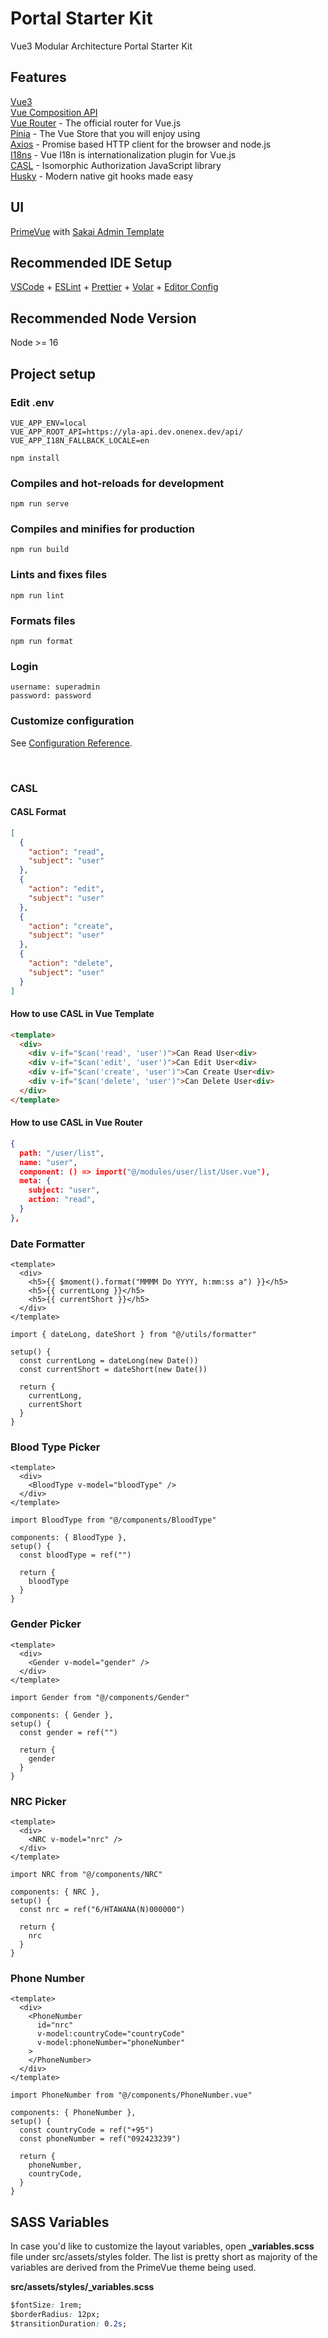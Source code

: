 # Portal Starter Kit

Vue3 Modular Architecture Portal Starter Kit

## Features

[Vue3](https://vuejs.org/)<br>
[Vue Composition API](https://vuejs.org/api/composition-api-setup.html)<br>
[Vue Router](https://router.vuejs.org/) - The official router for Vue.js<br>
[Pinia](https://pinia.vuejs.org/) - The Vue Store that you will enjoy using<br>
[Axios](https://axios-http.com/) - Promise based HTTP client for the browser and node.js<br>
[I18ns](https://vue-i18n.intlify.dev/) - Vue I18n is internationalization plugin for Vue.js<br>
[CASL](https://casl.js.org/v6/en/) - Isomorphic Authorization JavaScript library<br>
[Husky](https://typicode.github.io/husky/) - Modern native git hooks made easy<br>

## UI

[PrimeVue](http://www.primefaces.org/primevue/) with [Sakai Admin Template](https://github.com/primefaces/sakai-vue)
<br>

## Recommended IDE Setup

[VSCode](https://code.visualstudio.com/) + [ESLint](https://marketplace.visualstudio.com/items?itemName=dbaeumer.vscode-eslint) + [Prettier](https://marketplace.visualstudio.com/items?itemName=esbenp.prettier-vscode) + [Volar](https://marketplace.visualstudio.com/items?itemName=Vue.volar) + [Editor Config](https://marketplace.visualstudio.com/items?itemName=EditorConfig.EditorConfig)

## Recommended Node Version

Node >= 16
<br>

## Project setup

### Edit .env

```
VUE_APP_ENV=local
VUE_APP_ROOT_API=https://yla-api.dev.onenex.dev/api/
VUE_APP_I18N_FALLBACK_LOCALE=en
```

```
npm install
```

### Compiles and hot-reloads for development

```
npm run serve
```

### Compiles and minifies for production

```
npm run build
```

### Lints and fixes files

```
npm run lint
```

### Formats files

```
npm run format
```

### Login

```
username: superadmin
password: password
```

### Customize configuration

See [Configuration Reference](https://cli.vuejs.org/config/).

<br>

### CASL

#### CASL Format

```json
[
  {
    "action": "read",
    "subject": "user"
  },
  {
    "action": "edit",
    "subject": "user"
  },
  {
    "action": "create",
    "subject": "user"
  },
  {
    "action": "delete",
    "subject": "user"
  }
]
```

#### How to use CASL in Vue Template

```html
<template>
  <div>
    <div v-if="$can('read', 'user')">Can Read User<div>
    <div v-if="$can('edit', 'user')">Can Edit User<div>
    <div v-if="$can('create', 'user')">Can Create User<div>
    <div v-if="$can('delete', 'user')">Can Delete User<div>
  </div>
</template>
```

#### How to use CASL in Vue Router

```json
{
  path: "/user/list",
  name: "user",
  component: () => import("@/modules/user/list/User.vue"),
  meta: {
    subject: "user",
    action: "read",
  }
},
```

### Date Formatter

```html,javascript
<template>
  <div>
    <h5>{{ $moment().format("MMMM Do YYYY, h:mm:ss a") }}</h5>
    <h5>{{ currentLong }}</h5>
    <h5>{{ currentShort }}</h5>
  </div>
</template>

import { dateLong, dateShort } from "@/utils/formatter"

setup() {
  const currentLong = dateLong(new Date())
  const currentShort = dateShort(new Date())

  return {
    currentLong,
    currentShort
  }
}
```

### Blood Type Picker

```html,javascript
<template>
  <div>
    <BloodType v-model="bloodType" />
  </div>
</template>

import BloodType from "@/components/BloodType"

components: { BloodType },
setup() {
  const bloodType = ref("")

  return {
    bloodType
  }
}
```

### Gender Picker

```html,javascript
<template>
  <div>
    <Gender v-model="gender" />
  </div>
</template>

import Gender from "@/components/Gender"

components: { Gender },
setup() {
  const gender = ref("")

  return {
    gender
  }
}
```

### NRC Picker

```html,javascript
<template>
  <div>
    <NRC v-model="nrc" />
  </div>
</template>

import NRC from "@/components/NRC"

components: { NRC },
setup() {
  const nrc = ref("6/HTAWANA(N)000000")

  return {
    nrc
  }
}
```

### Phone Number

```html,javascript
<template>
  <div>
    <PhoneNumber
      id="nrc"
      v-model:countryCode="countryCode"
      v-model:phoneNumber="phoneNumber"
    >
    </PhoneNumber>
  </div>
</template>

import PhoneNumber from "@/components/PhoneNumber.vue"

components: { PhoneNumber },
setup() {
  const countryCode = ref("+95")
  const phoneNumber = ref("092423239")

  return {
    phoneNumber,
    countryCode,
  }
}
```

## SASS Variables

In case you'd like to customize the layout variables, open **\_variables.scss** file under src/assets/styles folder. The list is pretty short as majority of the variables are derived from the PrimeVue theme being used.

**src/assets/styles/\_variables.scss**

```css
$fontSize: 1rem;
$borderRadius: 12px;
$transitionDuration: 0.2s;
```
